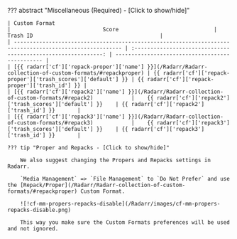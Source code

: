 ??? abstract "Miscellaneous (Required) - [Click to show/hide]"

    | Custom Format                                                                                            |                             Score                              | Trash ID                                        |
    | -------------------------------------------------------------------------------------------------------- | :------------------------------------------------------------: | ----------------------------------------------- |
    | [{{ radarr['cf']['repack-proper']['name'] }}](/Radarr/Radarr-collection-of-custom-formats/#repackproper) | {{ radarr['cf']['repack-proper']['trash_scores']['default'] }} | {{ radarr['cf']['repack-proper']['trash_id'] }} |
    | [{{ radarr['cf']['repack2']['name'] }}](/Radarr/Radarr-collection-of-custom-formats/#repack2)            |    {{ radarr['cf']['repack2']['trash_scores']['default'] }}    | {{ radarr['cf']['repack2']['trash_id'] }}       |
    | [{{ radarr['cf']['repack3']['name'] }}](/Radarr/Radarr-collection-of-custom-formats/#repack3)            |    {{ radarr['cf']['repack3']['trash_scores']['default'] }}    | {{ radarr['cf']['repack3']['trash_id'] }}       |

    ??? tip "Proper and Repacks - [Click to show/hide]"

        We also suggest changing the Propers and Repacks settings in Radarr.

        `Media Management` => `File Management` to `Do Not Prefer` and use the [Repack/Proper](/Radarr/Radarr-collection-of-custom-formats/#repackproper) Custom Format.

        ![!cf-mm-propers-repacks-disable](/Radarr/images/cf-mm-propers-repacks-disable.png)

        This way you make sure the Custom Formats preferences will be used and not ignored.
